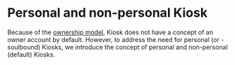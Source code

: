 # Personal and non-personal Kiosk

Because of the [ownership model](./kiosk-owner.md), Kiosk does not have a concept of an owner account by default. However, to address the need for personal (or - soulbound) Kiosks, we introduce the concept of personal and non-personal (default) Kiosks.


